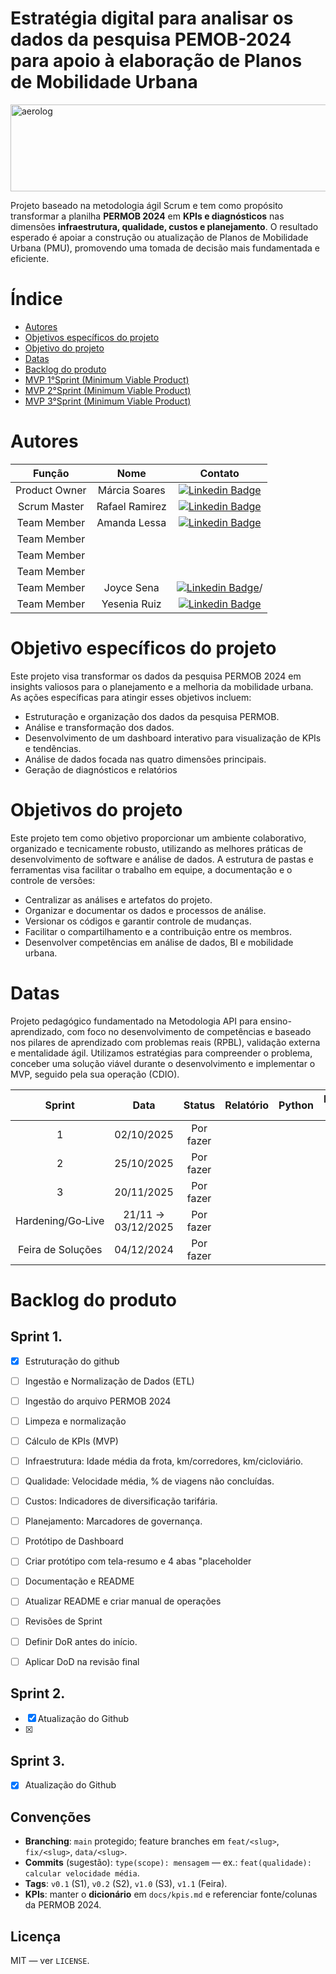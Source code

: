 # Estratégia digital para analisar os dados da pesquisa PEMOB-2024 para apoio à elaboração de Planos de Mobilidade Urbana
 <div>
<img align="center" alt="aerolog" height="139" width="700" src="https://files.passeidireto.com/322070fa-3084-4183-b8d2-43625251dbc9/bg1.png">


Projeto baseado na metodologia ágil Scrum e tem como propósito transformar a planilha **PERMOB 2024** em **KPIs e diagnósticos** nas dimensões **infraestrutura, qualidade, custos e planejamento**. O resultado esperado é apoiar a construção ou atualização de Planos de Mobilidade Urbana (PMU), promovendo uma tomada de decisão mais fundamentada e eficiente.

# Índice
* [Autores](#autores)
* [Objetivos específicos do projeto](#objetivo-específicos-do-projeto)
* [Objetivo do projeto](#objetivos-do-projeto)
* [Datas](#datas)
* [Backlog do produto](#backlog-do-produto)
* [MVP 1°Sprint (Minimum Viable Product)](#mvp-1sprint-minimum-viable-product)
* [MVP 2°Sprint (Minimum Viable Product)](#mvp-2sprint-minimum-viable-product)
* [MVP 3°Sprint (Minimum Viable Product)](#mvp-3sprint-minimum-viable-product)

 # Autores

|    Função       |       Nome           |                                                                                                                                                          Contato                                                                                                                                                          |
|:---------------:|:-------------------:|:------------------------------------------------------------------------------------------------------------------------------------------------------------------------------------------------------------------------------------------------------------------------------------------------------------------------:|
| Product Owner   |    Márcia Soares   | [![Linkedin Badge](https://img.shields.io/badge/Linkedin-blue?style=flat-square&logo=Linkedin&logoColor=white)](https://www.linkedin.com/in/m%C3%A1rcia-soares-de-almeida-22814814a?utm_source=share&utm_campaign=share_via&utm_content=profile&utm_medium=android_app)      |
| Scrum Master    |  Rafael Ramirez      |  [![Linkedin Badge](https://img.shields.io/badge/Linkedin-blue?style=flat-square&logo=Linkedin&logoColor=white)](https://www.linkedin.com/in/rafael-ramirez-286553291?utm_source=share&utm_campaign=share_via&utm_content=profile&utm_medium=android_app)   |
| Team Member     | Amanda Lessa       | [![Linkedin Badge](https://img.shields.io/badge/Linkedin-blue?style=flat-square&logo=Linkedin&logoColor=white)](https://www.linkedin.com/in/amandasantoslessa?utm_source=share&utm_campaign=share_via&utm_content=profile&utm_medium=ios_app)    |
| Team Member     |        |     |
| Team Member     |        |     |
| Team Member     |          |   |
| Team Member     |   Joyce Sena    |  [![Linkedin Badge](https://img.shields.io/badge/Linkedin-blue?style=flat-square&logo=Linkedin&logoColor=white)](https://www.linkedin.com/in/joyce-sena-49918b278)/ |
| Team Member     |    Yesenia Ruiz   |   [![Linkedin Badge](https://img.shields.io/badge/Linkedin-blue?style=flat-square&logo=Linkedin&logoColor=white)](https://www.linkedin.com/in/kassandra-ruiz-100591204/) 

##

# Objetivo específicos do projeto

Este projeto visa transformar os dados da pesquisa PERMOB 2024 em insights valiosos para o planejamento e a melhoria da mobilidade urbana. As ações específicas para atingir esses objetivos incluem:

- Estruturação e organização dos dados da pesquisa PERMOB.
- Análise e transformação dos dados.
- Desenvolvimento de um dashboard interativo para visualização de KPIs e tendências.
- Análise de dados focada nas quatro dimensões principais.
- Geração de diagnósticos e relatórios

# Objetivos do projeto

Este projeto tem como objetivo proporcionar um ambiente colaborativo, organizado e tecnicamente robusto, utilizando as melhores práticas de desenvolvimento de software e análise de dados. A estrutura de pastas e ferramentas visa facilitar o trabalho em equipe, a documentação e o controle de versões:

- Centralizar as análises e artefatos do projeto.
- Organizar e documentar os dados e processos de análise.
- Versionar os códigos e garantir controle de mudanças.
- Facilitar o compartilhamento e a contribuição entre os membros.
- Desenvolver competências em análise de dados, BI e mobilidade urbana.

# Datas

Projeto pedagógico fundamentado na Metodologia API para ensino-aprendizado, com foco no desenvolvimento de competências e baseado nos pilares de aprendizado com problemas reais (RPBL), validação externa e mentalidade ágil. Utilizamos estratégias para compreender o problema, conceber uma solução viável durante o desenvolvimento e implementar o MVP, seguido pela sua operação (CDIO).

| Sprint             |    Data      |   Status      | Relatório                                                                                                 | Python                                                                                                       | Power BI                                                                                                     |
|:------------------:|:------------:|:-------------:|:---------------------------------------------------------------------------------------------------------:|:------------------------------------------------------------------------------------------------------------:|:------------------------------------------------------------------------------------------------------------:|
|  1          | 02/10/2025   | Por fazer     |                                                                                                           |                                               |                                                                                                              |
| 2                  | 25/10/2025   | Por fazer     |                 |                                               |                                                                                                              |
| 3                  | 20/11/2025   | Por fazer    |                |                                         |         |
| Hardening/Go‑Live       | 21/11 → 03/12/2025  |  Por fazer  |  |   |  |
| Feira de Soluções  | 04/12/2024   | Por fazer      | 

# Backlog do produto

## Sprint 1.
- [x] Estruturação do github 
- [ ] Ingestão e Normalização de Dados (ETL)  
- [ ] Ingestão do arquivo PERMOB 2024 
- [ ] Limpeza e normalização  
- [ ] Cálculo de KPIs (MVP) 
- [ ] Infraestrutura: Idade média da frota, km/corredores, km/cicloviário.
- [ ] Qualidade: Velocidade média, % de viagens não concluídas.
- [ ] Custos: Indicadores de diversificação tarifária.
- [ ] Planejamento: Marcadores de governança.
- [ ] Protótipo de Dashboard
- [ ] Criar protótipo com tela-resumo e 4 abas "placeholder
- [ ] Documentação e README
- [ ] Atualizar README e criar manual de operações
- [ ] Revisões de Sprint
- [ ] Definir DoR antes do início.
- [ ] Aplicar DoD na revisão final



## Sprint 2.
- [x] Atualização do Github
- [x] 

## Sprint 3.
- [x] Atualização do Github


## Convenções
- **Branching**: `main` protegido; feature branches em `feat/<slug>`, `fix/<slug>`, `data/<slug>`.
- **Commits** (sugestão): `type(scope): mensagem` — ex.: `feat(qualidade): calcular velocidade média`.
- **Tags**: `v0.1` (S1), `v0.2` (S2), `v1.0` (S3), `v1.1` (Feira).
- **KPIs**: manter o **dicionário** em `docs/kpis.md` e referenciar fonte/colunas da PERMOB 2024.

## Licença
MIT — ver `LICENSE`.
